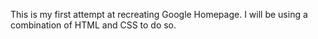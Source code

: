This is my first attempt at recreating Google Homepage.
I will be using a combination of HTML and CSS to do so.